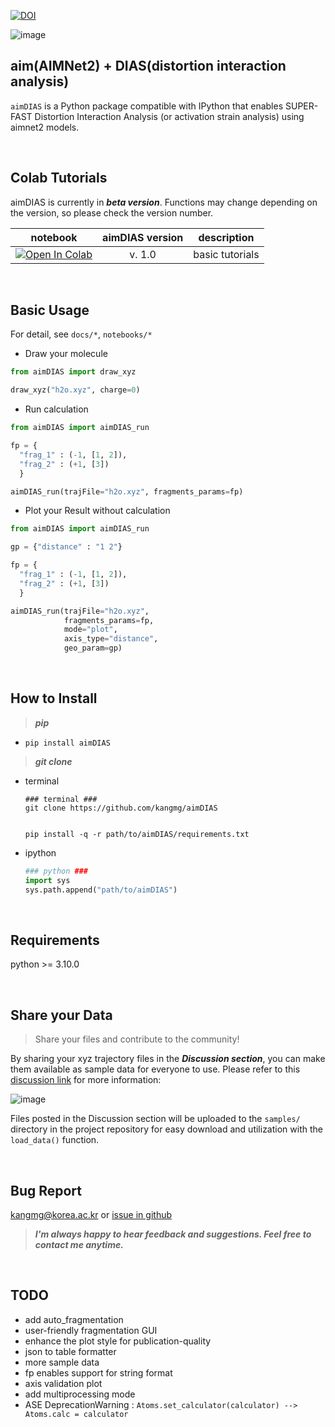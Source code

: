 [![DOI](https://sandbox.zenodo.org/badge/795712401.svg)](https://sandbox.zenodo.org/doi/10.5072/zenodo.53479)

![image](https://github.com/kangmg/aimDIAS/assets/59556369/cb3a401d-6ea2-4a26-85e4-085c143d6485)

aim(AIMNet2) + DIAS(distortion interaction analysis)
---
`aimDIAS` is a Python package compatible with IPython that enables SUPER-FAST Distortion Interaction Analysis (or activation strain analysis) using aimnet2 models.

<br/>

## Colab Tutorials
aimDIAS is currently in ***beta version***. Functions may change depending on the version, so please check the version number.

|notebook| aimDIAS version|description|
|:-:|:-:|:-:|
|[![Open In Colab](https://colab.research.google.com/assets/colab-badge.svg)](https://colab.research.google.com/github/kangmg/aimDIAS/blob/main/notebooks/aimDIAS_tutorials.ipynb) | v. 1.0 | basic tutorials |

<br/>

## Basic Usage
For detail, see `docs/*`, `notebooks/*`

- Draw your molecule
```python
from aimDIAS import draw_xyz

draw_xyz("h2o.xyz", charge=0)
```
  
- Run calculation
```python
from aimDIAS import aimDIAS_run

fp = {
  "frag_1" : (-1, [1, 2]),
  "frag_2" : (+1, [3])
  }

aimDIAS_run(trajFile="h2o.xyz", fragments_params=fp)
```

- Plot your Result without calculation
```python
from aimDIAS import aimDIAS_run

gp = {"distance" : "1 2"}

fp = {
  "frag_1" : (-1, [1, 2]),
  "frag_2" : (+1, [3])
  }

aimDIAS_run(trajFile="h2o.xyz",
            fragments_params=fp,
            mode="plot",
            axis_type="distance",
            geo_param=gp)
```

<br/>

## How to Install
> ***pip***
- 
  ```shell
  pip install aimDIAS
  ```

> ***git clone***
- terminal
  ```shell
  ### terminal ###
  git clone https://github.com/kangmg/aimDIAS

  
  pip install -q -r path/to/aimDIAS/requirements.txt
  ```
- ipython
  ```python
  ### python ###
  import sys
  sys.path.append("path/to/aimDIAS")
  ```
<br/>

## Requirements
python >= 3.10.0

<br/>

## Share your Data

> Share your files and contribute to the community!

By sharing your xyz trajectory files in the ***Discussion section***, you can make them available as sample data for everyone to use. Please refer to this [discussion link](https://github.com/kangmg/aimDIAS/discussions/2) for more information:

![image](https://github.com/kangmg/aimDIAS/assets/59556369/45aa5c96-32ca-4b03-b721-df1785c9339c)

Files posted in the Discussion section will be uploaded to the `samples/` directory in the project repository for easy download and utilization with the `load_data()` function.

<br/>

## Bug Report
kangmg@korea.ac.kr or [issue in github](https://github.com/kangmg/aimDIAS/issues)

> ***I'm always happy to hear feedback and suggestions. Feel free to contact me anytime.***

<br/>

## TODO
- add auto_fragmentation
- user-friendly fragmentation GUI
- enhance the plot style for publication-quality
- json to table formatter
- more sample data
- fp enables support for string format
- axis validation plot
- add multiprocessing mode
- ASE DeprecationWarning : `Atoms.set_calculator(calculator) --> Atoms.calc = calculator`
